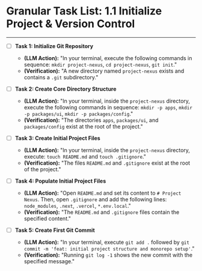 # Granular Task List: 1.1 Initialize Project & Version Control
---
- [ ] **Task 1: Initialize Git Repository**
    - **(LLM Action):** "In your terminal, execute the following commands in sequence: `mkdir project-nexus`, `cd project-nexus`, `git init`."
    - **(Verification):** "A new directory named `project-nexus` exists and contains a `.git` subdirectory."

- [ ] **Task 2: Create Core Directory Structure**
    - **(LLM Action):** "In your terminal, inside the `project-nexus` directory, execute the following commands in sequence: `mkdir -p apps`, `mkdir -p packages/ui`, `mkdir -p packages/config`."
    - **(Verification):** "The directories `apps`, `packages/ui`, and `packages/config` exist at the root of the project."

- [ ] **Task 3: Create Initial Project Files**
    - **(LLM Action):** "In your terminal, inside the `project-nexus` directory, execute: `touch README.md` and `touch .gitignore`."
    - **(Verification):** "The files `README.md` and `.gitignore` exist at the root of the project."

- [ ] **Task 4: Populate Initial Project Files**
    - **(LLM Action):** "Open `README.md` and set its content to `# Project Nexus`. Then, open `.gitignore` and add the following lines: `node_modules`, `.next`, `.vercel`, `*.env.local`."
    - **(Verification):** "The `README.md` and `.gitignore` files contain the specified content."

- [ ] **Task 5: Create First Git Commit**
    - **(LLM Action):** "In your terminal, execute `git add .` followed by `git commit -m 'feat: initial project structure and monorepo setup'`."
    - **(Verification):** "Running `git log -1` shows the new commit with the specified message."